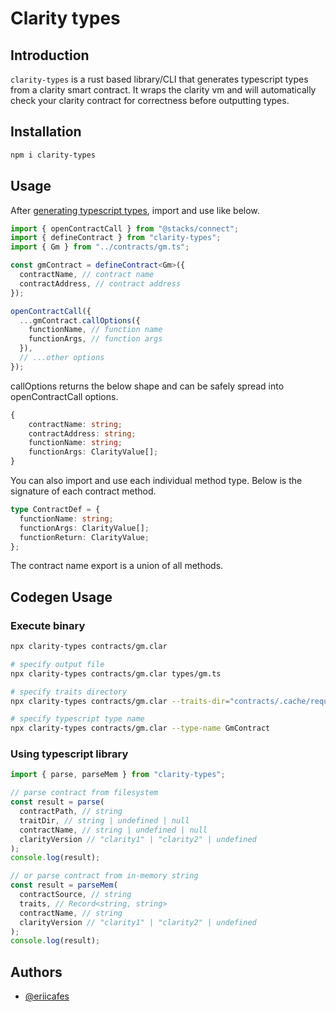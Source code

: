 # Clarity types

## Introduction

`clarity-types` is a rust based library/CLI that generates typescript types from a clarity smart contract. It wraps the clarity vm and will automatically check your clarity contract for correctness before outputting types.

## Installation

```bash
npm i clarity-types
```

## Usage

After [generating typescript types](#codegen-usage), import and use like below.

```ts
import { openContractCall } from "@stacks/connect";
import { defineContract } from "clarity-types";
import { Gm } from "../contracts/gm.ts";

const gmContract = defineContract<Gm>({
  contractName, // contract name
  contractAddress, // contract address
});

openContractCall({
  ...gmContract.callOptions({
    functionName, // function name
    functionArgs, // function args
  }),
  // ...other options
});
```

callOptions returns the below shape and can be safely spread into openContractCall options.

```ts
{
    contractName: string;
    contractAddress: string;
    functionName: string;
    functionArgs: ClarityValue[];
}
```

You can also import and use each individual method type. Below is the signature of each contract method.

```ts
type ContractDef = {
  functionName: string;
  functionArgs: ClarityValue[];
  functionReturn: ClarityValue;
};
```

The contract name export is a union of all methods.

## Codegen Usage

### Execute binary

```bash
npx clarity-types contracts/gm.clar

# specify output file
npx clarity-types contracts/gm.clar types/gm.ts

# specify traits directory
npx clarity-types contracts/gm.clar --traits-dir="contracts/.cache/requirements"

# specify typescript type name
npx clarity-types contracts/gm.clar --type-name GmContract
```

### Using typescript library

```ts
import { parse, parseMem } from "clarity-types";

// parse contract from filesystem
const result = parse(
  contractPath, // string
  traitDir, // string | undefined | null
  contractName, // string | undefined | null
  clarityVersion // "clarity1" | "clarity2" | undefined
);
console.log(result);

// or parse contract from in-memory string
const result = parseMem(
  contractSource, // string
  traits, // Record<string, string>
  contractName, // string
  clarityVersion // "clarity1" | "clarity2" | undefined
);
console.log(result);
```

## Authors

- [@eriicafes](https://www.github.com/eriicafes)
